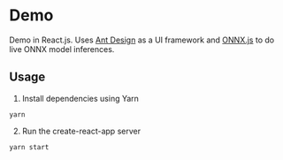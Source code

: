 # Demo
Demo in React.js. Uses [Ant Design](https://ant.design/) as a UI framework and [ONNX.js](https://github.com/microsoft/onnxjs) to do live ONNX model inferences.

## Usage

1. Install dependencies using Yarn
```shell
yarn
```

2. Run the create-react-app server
```shell
yarn start
```